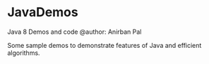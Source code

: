 # JavaDemos
Java 8 Demos and code
@author: Anirban Pal

Some sample demos to demonstrate features of Java and efficient algorithms.

